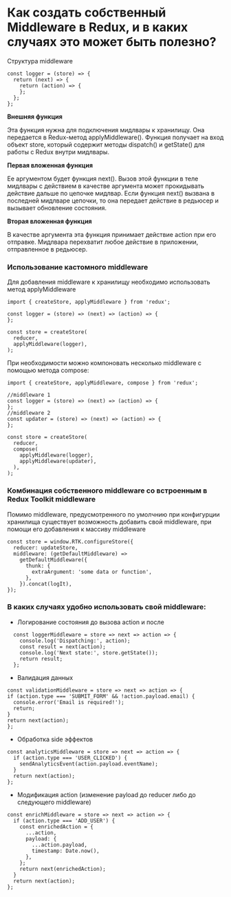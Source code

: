 # Как создать собственный Middleware в Redux, и в каких случаях это может быть полезно?

Структура middleware

```
const logger = (store) => {
  return (next) => {
    return (action) => {
    };
  };
};
```

<b>Внешняя функция</b>

Эта функция нужна для подключения мидлвары к хранилищу. Она передается в Redux-метод applyMiddleware(). Функция получает на вход объект store, который содержит методы dispatch() и getState() для работы с Redux внутри мидлвары.

<b>Первая вложенная функция</b>

Ее аргументом будет функция next(). Вызов этой функции в теле мидлвары с действием в качестве аргумента может прокидывать действие дальше по цепочке мидлвар. Если функция next() вызвана в последней мидлваре цепочки, то она передает действие в редьюсер и вызывает обновление состояния.

<b>Вторая вложенная функция</b>

В качестве аргумента эта функция принимает действие action при его отправке. Мидлвара перехватит любое действие в приложении, отправленное в редьюсер.

### Использование кастомного middleware

Для добавления middleware к хранилищу необходимо использовать метод applyMiddleware

```
import { createStore, applyMiddleware } from 'redux';

const logger = (store) => (next) => (action) => {
};

const store = createStore(
  reducer,
  applyMiddleware(logger),
);
```
При необходимости можно компоновать несколько middleware с помощью метода compose:

```
import { createStore, applyMiddleware, compose } from 'redux';

//middleware 1
const logger = (store) => (next) => (action) => {
};
//middleware 2
const updater = (store) => (next) => (action) => {
};

const store = createStore(
  reducer,
  compose(
    applyMiddleware(logger),
    applyMiddleware(updater),
  ),
);
```


### Комбинация собственного middleware со встроенным в Redux Toolkit middleware
Помимо middleware, предусмотренного по умолчнию при конфигурции хранилища существует возможность добавить свой middleware, при помощи его добавления к массиву middleware
```
const store = window.RTK.configureStore({
  reducer: updateStore,
  middleware: (getDefaultMiddleware) =>
    getDefaultMiddleware({
      thunk: {
        extraArgument: 'some data or function',
      },
    }).concat(logIt),
});
```

### В каких случаях удобно использовать свой middleware:

+ Логирование состояния до вызова action и после
```
  const loggerMiddleware = store => next => action => {
    console.log('Dispatching:', action);
    const result = next(action);
    console.log('Next state:', store.getState());
    return result;
  };
```
+ Валидация данных
```
const validationMiddleware = store => next => action => {
if (action.type === 'SUBMIT_FORM' && !action.payload.email) {
  console.error('Email is required!');
  return;
}
return next(action);
};
```
+ Обработка side эффектов
```  
const analyticsMiddleware = store => next => action => {
  if (action.type === 'USER_CLICKED') {
    sendAnalyticsEvent(action.payload.eventName);
  }
  return next(action);
};
```
+ Модификация action (изменение payload до reducer либо до следующего middleware)
```
const enrichMiddleware = store => next => action => {
  if (action.type === 'ADD_USER') {
    const enrichedAction = {
      ...action,
      payload: {
        ...action.payload,
        timestamp: Date.now(),
      },
    };
    return next(enrichedAction);
  }
  return next(action);
};
```




